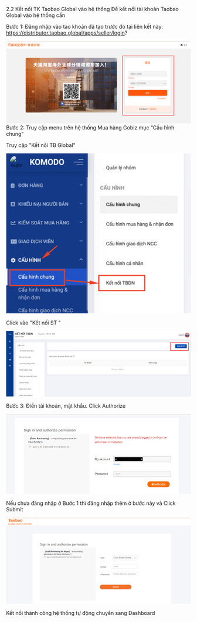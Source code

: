 2.2 Kết nối TK Taobao Global vào hệ thống
Để kết nối tài khoản Taobao Global vào hệ thống cần 

Bước 1: Đăng nhập vào tào khoản đã tạo trước đó tại liên kết này: https://distributor.taobao.global/apps/seller/login?

![Màn hình đăng nhập Taobao Global](image-9.png)
Bước 2: Truy cập menu trên hệ thống Mua hàng Gobiz mục “Cấu hình chung”

Truy cập "Kết nối TB Global"

![Ảnh minh họa](image-11.png)

Click vào "Kết nối ST "

![](image-12.png)

Bước 3: Điền tài khoản, mật khẩu. Click Authorize

![Alt text](image-13.png)

Nếu chưa đăng nhập ở Bước 1 thì đăng nhập thêm ở bước này và Click Submit 

![Alt text](image-14.png)

Kết nối thành công hệ thống tự động chuyển sang Dashboard
